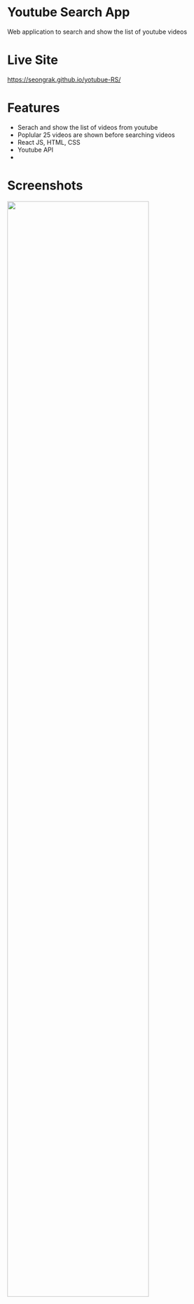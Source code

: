 # Youtube Search App
Web application to search and show the list of youtube videos

# Live Site
https://seongrak.github.io/yotubue-RS/

# Features
- Serach and show the list of videos from youtube
- Poplular 25 videos are shown before searching videos
- React JS, HTML, CSS
- Youtube API
- 
# Screenshots
<img width="80%" src="https://user-images.githubusercontent.com/18034418/158435637-54058932-132e-4f92-976c-b4b670b67bdb.png" />

